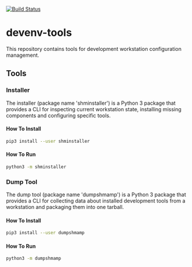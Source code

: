 [![Build Status](https://travis-ci.org/sha1n/devenv-tools.svg?branch=master)](https://travis-ci.org/sha1n/devenv-tools)

# devenv-tools
This repository contains tools for development workstation configuration management.

## Tools

### Installer 
The installer (package name 'shminstaller') is a Python 3 package that provides a CLI for inspecting current workstation 
state, installing missing components and configuring specific tools.

#### How To Install
```bash
pip3 install --user shminstaller
```

#### How To Run
```bash
python3 -m shminstaller
``` 

### Dump Tool 
The dump tool (package name 'dumpshmamp') is a Python 3 package that provides a CLI for collecting data about installed
development tools from a workstation and packaging them into one tarball.

#### How To Install
```bash
pip3 install --user dumpshmamp
```

#### How To Run
```bash
python3 -m dumpshmamp
``` 